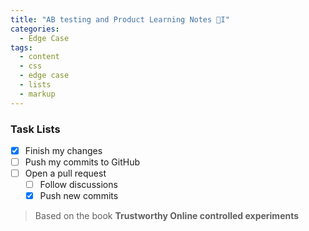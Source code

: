 ```yaml
---
title: "AB testing and Product Learning Notes I"
categories:
  - Edge Case
tags:
  - content
  - css
  - edge case
  - lists
  - markup
---
```






### Task Lists

- [x] Finish my changes
- [ ] Push my commits to GitHub
- [ ] Open a pull request
  - [ ] Follow discussions
  - [x] Push new commits

> Based on the book **Trustworthy Online controlled experiments**
